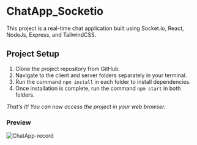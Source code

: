 # ChatApp_Socketio
This project is a real-time chat application built using Socket.io, React, NodeJs, Express, and TailwindCSS. 

## Project Setup

1. Clone the project repository from GitHub.
2. Navigate to the client and server folders separately in your terminal.
3. Run the command `npm install` in each folder to install dependencies.
4. Once installation is complete, run the command `npm start` in both folders.

_That's it! You can now access the project in your web browser._

### Preview


![ChatApp-record](https://user-images.githubusercontent.com/89012567/232178251-2b8eefd4-3a0f-41af-a98c-f1becdeef2b7.gif)
